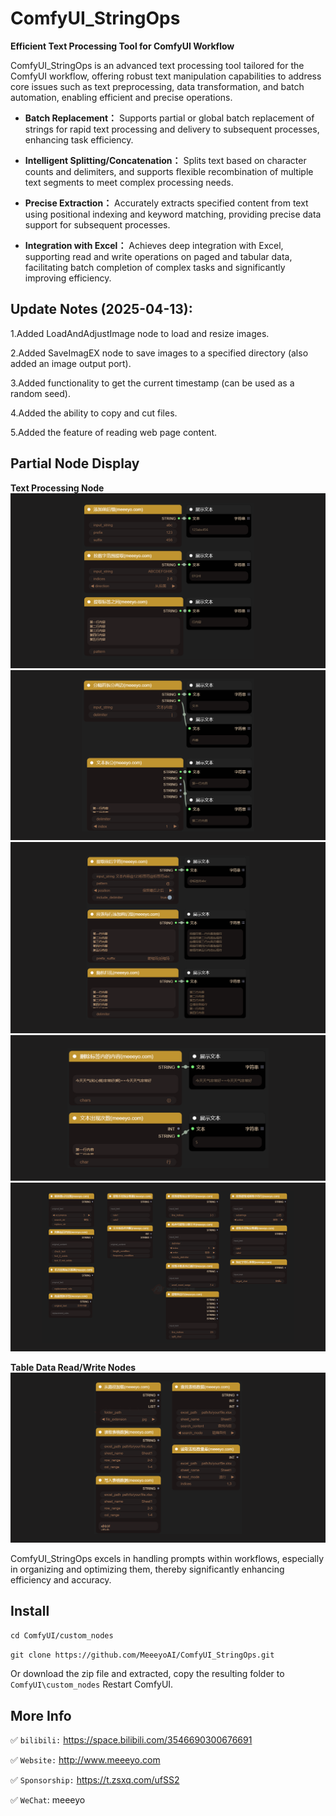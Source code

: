 # ComfyUI_StringOps
**Efficient Text Processing Tool for ComfyUI Workflow**

ComfyUI_StringOps is an advanced text processing tool tailored for the ComfyUI workflow, offering robust text manipulation capabilities to address core issues such as text preprocessing, data transformation, and batch automation, enabling efficient and precise operations.

 - **Batch Replacement：**
Supports partial or global batch replacement of strings for rapid text processing and delivery to subsequent processes, enhancing task efficiency.

 - **Intelligent Splitting/Concatenation：**
Splits text based on character counts and delimiters, and supports flexible recombination of multiple text segments to meet complex processing needs.

 - **Precise Extraction：**
Accurately extracts specified content from text using positional indexing and keyword matching, providing precise data support for subsequent processes.

 - **Integration with Excel：**
Achieves deep integration with Excel, supporting read and write operations on paged and tabular data, facilitating batch completion of complex tasks and significantly improving efficiency.

## Update Notes (2025-04-13):
1.Added LoadAndAdjustImage node to load and resize images.

2.Added SaveImagEX node to save images to a specified directory (also added an image output port).

3.Added functionality to get the current timestamp (can be used as a random seed).

4.Added the ability to copy and cut files.

5.Added the feature of reading web page content.

## Partial Node Display
**Text Processing Node**
![image](image/meyo01.png)   
![image](image/meyo02.png)   
![image](image/meyo03.png)   
![image](image/meyo04.png)   
![image](image/meyo05.png)   

**Table Data Read/Write Nodes**
![image](image/meyo06.png)   

ComfyUI_StringOps excels in handling prompts within workflows, especially in organizing and optimizing them, thereby significantly enhancing efficiency and accuracy.

## Install
```cd ComfyUI/custom_nodes```

```git clone https://github.com/MeeeyoAI/ComfyUI_StringOps.git```

Or download the zip file and extracted, copy the resulting folder to ```ComfyUI\custom_nodes``` Restart ComfyUI.

## More Info
✅ `bilibili:` https://space.bilibili.com/3546690300676691

✅ `Website:` http://www.meeeyo.com

✅ `Sponsorship:` https://t.zsxq.com/ufSS2

✅ `WeChat`: meeeyo